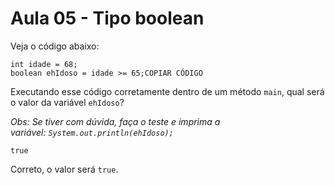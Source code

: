 # Aula 05 - Tipo boolean

Veja o código abaixo:

```
int idade = 68;
boolean ehIdoso = idade >= 65;COPIAR CÓDIGO
```

Executando esse código corretamente dentro de um método `main`, qual será o valor da variável `ehIdoso`?

*Obs: Se tiver com dúvida, faça o teste e imprima a variável: `System.out.println(ehIdoso);`*

`true`

Correto, o valor será `true`.